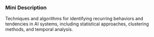 ### Mini Description

Techniques and algorithms for identifying recurring behaviors and tendencies in AI systems, including statistical approaches, clustering methods, and temporal analysis.
